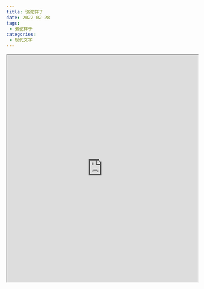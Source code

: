 ```yaml
---
title: 骆驼祥子
date: 2022-02-28
tags:
 - 骆驼祥子
categories:
 - 现代文学
---
```




<iframe src="https://study-doc.yourtools.icu/pdf/web/viewer.html?file=https://vkceyugu.cdn.bspapp.com/VKCEYUGU-e9075d72-0451-48df-afe1-d46932ae4554/d7bb5072-cbce-42c4-b27d-f705f4ab5020.pdf" width="100%" height="600px"></iframe>
